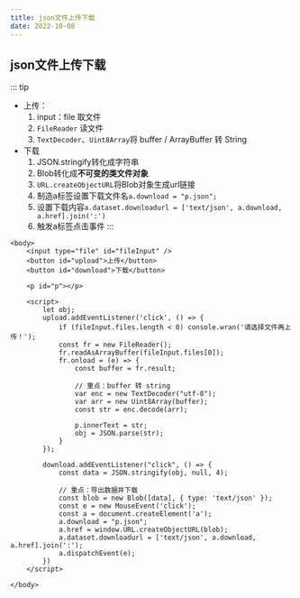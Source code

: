 ```yaml
---
title: json文件上传下载
date: 2022-10-08
---
```

## json文件上传下载
::: tip
* 上传：
    1. input：file 取文件
    2. `FileReader` 读文件
    3. `TextDecoder`、`Uint8Array`将 buffer / ArrayBuffer 转 String
* 下载
    1. JSON.stringify转化成字符串
    2. Blob转化成**不可变的类文件对象**
    3. `URL.createObjectURL`将Blob对象生成url链接
    4. 制造a标签设置下载文件名`a.download = "p.json";`
    5. 设置下载内容`a.dataset.downloadurl = ['text/json', a.download, a.href].join(':')`
    6. 触发a标签点击事件
:::
```html{13,17-20,30-37}
<body>
    <input type="file" id="fileInput" />
    <button id="upload">上传</button>
    <button id="download">下载</button>

    <p id="p"></p>

    <script>
        let obj;
        upload.addEventListener('click', () => {
            if (fileInput.files.length < 0) console.wran('请选择文件再上传！');
            const fr = new FileReader();
            fr.readAsArrayBuffer(fileInput.files[0]);
            fr.onload = (e) => {
                const buffer = fr.result;

                // 重点：buffer 转 string
                var enc = new TextDecoder("utf-8");
                var arr = new Uint8Array(buffer);
                const str = enc.decode(arr);

                p.innerText = str;
                obj = JSON.parse(str);
            }
        });

        download.addEventListener("click", () => {
            const data = JSON.stringify(obj, null, 4);

            // 重点：导出数据并下载
            const blob = new Blob([data], { type: 'text/json' });
            const e = new MouseEvent('click');
            const a = document.createElement('a');
            a.download = "p.json";
            a.href = window.URL.createObjectURL(blob);
            a.dataset.downloadurl = ['text/json', a.download, a.href].join(':');
            a.dispatchEvent(e);
        })
    </script>

</body>
```
